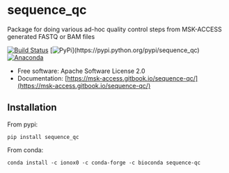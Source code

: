 # sequence\_qc

Package for doing various ad-hoc quality control steps from MSK-ACCESS generated FASTQ or BAM files

[![Build Status](https://travis-ci.com/msk-access/sequence_qc.svg?branch=master)](https://travis-ci.com/msk-access/sequence_qc) [![PyPi](https://img.shields.io/pypi/v/sequence_qc.svg?)](https://pypi.python.org/pypi/sequence_qc) [![Anaconda](https://anaconda.org/ionox0/sequence-qc/badges/version.svg)](https://anaconda.org/ionox0/sequence-qc/)

* Free software: Apache Software License 2.0
* Documentation: [https://msk-access.gitbook.io/sequence-qc/](https://msk-access.gitbook.io/sequence-qc/)

## Installation

From pypi:

`pip install sequence_qc`

From conda:

`conda install -c ionox0 -c conda-forge -c bioconda sequence-qc`


